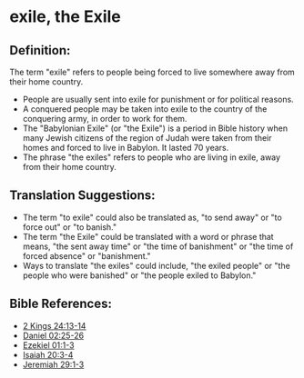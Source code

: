 # exile, the Exile #

## Definition: ##

The term "exile" refers to people being forced to live somewhere away from their home country.

* People are usually sent into exile for punishment or for political reasons.
* A conquered people may be taken into exile to the country of the conquering army, in order to work for them.
* The "Babylonian Exile" (or "the Exile") is a period in Bible history when many Jewish citizens of the region of Judah were taken from their homes and forced to live in Babylon. It lasted 70 years.
* The phrase "the exiles" refers to people who are living in exile, away from their home country.

## Translation Suggestions: ##

* The term "to exile" could also be translated as, "to send away" or "to force out" or "to banish."
* The term "the Exile" could be translated with a word or phrase that means, "the sent away time" or "the time of banishment" or "the time of forced absence" or "banishment."
* Ways to translate "the exiles" could include, "the exiled people" or "the people who were banished" or "the people exiled to Babylon."



## Bible References: ##

* [2 Kings 24:13-14](en/tn/2ki/help/24/13)
* [Daniel 02:25-26](en/tn/dan/help/02/25)
* [Ezekiel 01:1-3](en/tn/ezk/help/01/01)
* [Isaiah 20:3-4](en/tn/isa/help/20/03)
* [Jeremiah 29:1-3](en/tn/jer/help/29/01)